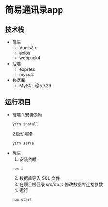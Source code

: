 # 简易通讯录app

## 技术栈
- 前端
  - Vuejs2.x
  - axios
  - webpack4
- 后端
  - express
  - mysql2
- 数据库
  - MySQL @5.7.29

## 运行项目
- 前端
  1.安装依赖
    ```bash
    yarn install
    ```
  2.启动服务
    ```bash
    yarn serve
    ```
- 后端
  1. 安装依赖
  ```bash
  npm i
  ```
  2. 数据库导入 SQL 文件
  3. 在项目根目录 src/db.js 修改数据库连接参数
  4. 运行
  ```bash
  npm start
  ```